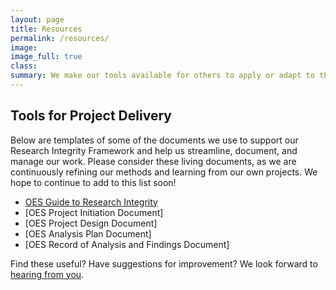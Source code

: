 ```yaml
---
layout: page
title: Resources
permalink: /resources/
image:
image_full: true
class:
summary: We make our tools available for others to apply or adapt to their own work. 
---
```

## Tools for Project Delivery

Below are templates of some of the documents we use to support our Research Integrity Framework and help us streamline, document, and manage our work. Please consider these living documents, as we are continuously refining our methods and learning from our own projects. We hope to continue to add to this list soon! 

- [OES Guide to Research Integrity](office-of-evaluation-sciences/assets/resources/OES-Guide-to-Research-Integrity-Framework.pdf)
- [OES Project Initiation Document]
- [OES Project Design Document]
- [OES Analysis Plan Document]
- [OES Record of Analysis and Findings Document]

Find these useful? Have suggestions for improvement? We look forward to <a href="mailto:oes@gsa.gov?subject=Approach">hearing from you</a>.
